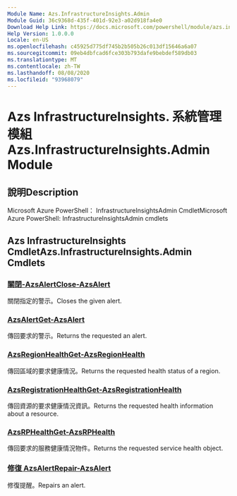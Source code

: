 ```yaml
---
Module Name: Azs.InfrastructureInsights.Admin
Module Guid: 36c9368d-435f-401d-92e3-a02d918fa4e0
Download Help Link: https://docs.microsoft.com/powershell/module/azs.infrastructureinsights.admin
Help Version: 1.0.0.0
Locale: en-US
ms.openlocfilehash: c45925d775df745b2b505b26c013df15646a6a07
ms.sourcegitcommit: 09eb4dbfcad6fce303b793dafe9bebdef589db03
ms.translationtype: MT
ms.contentlocale: zh-TW
ms.lasthandoff: 08/08/2020
ms.locfileid: "93968079"
---
```

# <span data-ttu-id="53a62-101">Azs InfrastructureInsights. 系統管理模組</span><span class="sxs-lookup"><span data-stu-id="53a62-101">Azs.InfrastructureInsights.Admin Module</span></span>
## <span data-ttu-id="53a62-102">說明</span><span class="sxs-lookup"><span data-stu-id="53a62-102">Description</span></span>
<span data-ttu-id="53a62-103">Microsoft Azure PowerShell： InfrastructureInsightsAdmin Cmdlet</span><span class="sxs-lookup"><span data-stu-id="53a62-103">Microsoft Azure PowerShell: InfrastructureInsightsAdmin cmdlets</span></span>

## <span data-ttu-id="53a62-104">Azs InfrastructureInsights Cmdlet</span><span class="sxs-lookup"><span data-stu-id="53a62-104">Azs.InfrastructureInsights.Admin Cmdlets</span></span>
### [<span data-ttu-id="53a62-105">關閉-AzsAlert</span><span class="sxs-lookup"><span data-stu-id="53a62-105">Close-AzsAlert</span></span>](Close-AzsAlert.md)
<span data-ttu-id="53a62-106">關閉指定的警示。</span><span class="sxs-lookup"><span data-stu-id="53a62-106">Closes the given alert.</span></span>

### [<span data-ttu-id="53a62-107">AzsAlert</span><span class="sxs-lookup"><span data-stu-id="53a62-107">Get-AzsAlert</span></span>](Get-AzsAlert.md)
<span data-ttu-id="53a62-108">傳回要求的警示。</span><span class="sxs-lookup"><span data-stu-id="53a62-108">Returns the requested an alert.</span></span>

### [<span data-ttu-id="53a62-109">AzsRegionHealth</span><span class="sxs-lookup"><span data-stu-id="53a62-109">Get-AzsRegionHealth</span></span>](Get-AzsRegionHealth.md)
<span data-ttu-id="53a62-110">傳回區域的要求健康情況。</span><span class="sxs-lookup"><span data-stu-id="53a62-110">Returns the requested health status of a region.</span></span>

### [<span data-ttu-id="53a62-111">AzsRegistrationHealth</span><span class="sxs-lookup"><span data-stu-id="53a62-111">Get-AzsRegistrationHealth</span></span>](Get-AzsRegistrationHealth.md)
<span data-ttu-id="53a62-112">傳回資源的要求健康情況資訊。</span><span class="sxs-lookup"><span data-stu-id="53a62-112">Returns the requested health information about a resource.</span></span>

### [<span data-ttu-id="53a62-113">AzsRPHealth</span><span class="sxs-lookup"><span data-stu-id="53a62-113">Get-AzsRPHealth</span></span>](Get-AzsRPHealth.md)
<span data-ttu-id="53a62-114">傳回要求的服務健康情況物件。</span><span class="sxs-lookup"><span data-stu-id="53a62-114">Returns the requested service health object.</span></span>

### [<span data-ttu-id="53a62-115">修復 AzsAlert</span><span class="sxs-lookup"><span data-stu-id="53a62-115">Repair-AzsAlert</span></span>](Repair-AzsAlert.md)
<span data-ttu-id="53a62-116">修復提醒。</span><span class="sxs-lookup"><span data-stu-id="53a62-116">Repairs an alert.</span></span>

